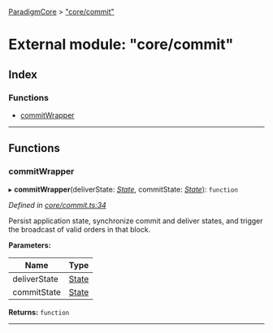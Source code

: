 [ParadigmCore](../README.md) > ["core/commit"](../modules/_core_commit_.md)

# External module: "core/commit"

## Index

### Functions

* [commitWrapper](_core_commit_.md#commitwrapper)

---

## Functions

<a id="commitwrapper"></a>

###  commitWrapper

▸ **commitWrapper**(deliverState: *[State](../classes/_state_state_.state.md)*, commitState: *[State](../classes/_state_state_.state.md)*): `function`

*Defined in [core/commit.ts:34](https://github.com/paradigmfoundation/paradigmcore/blob/acc965b/src/core/commit.ts#L34)*

Persist application state, synchronize commit and deliver states, and trigger the broadcast of valid orders in that block.

**Parameters:**

| Name | Type |
| ------ | ------ |
| deliverState | [State](../classes/_state_state_.state.md) |
| commitState | [State](../classes/_state_state_.state.md) |

**Returns:** `function`

___

